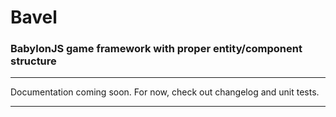 <h1>Bavel</h1>
<h3>BabylonJS game framework with proper entity/component structure</h3>
<hr />
<p>Documentation coming soon. For now, check out changelog and unit tests.</p>
<hr />
